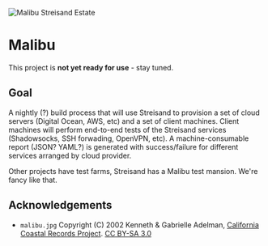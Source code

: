 ![Malibu Streisand Estate](https://raw.githubusercontent.com/StreisandEffect/malibu/master/malibu.jpg "Mailbu Streisand Estate")

Malibu
=========

This project is **not yet ready for use** - stay tuned.

Goal
----------------

A nightly (?) build process that will use Streisand to provision a set of cloud
servers (Digital Ocean, AWS, etc) and a set of client machines. Client machines
will perform end-to-end tests of the Streisand services (Shadowsocks, SSH
forwading, OpenVPN, etc). A machine-consumable report (JSON? YAML?) is generated
with success/failure for different services arranged by cloud provider.

Other projects have test farms, Streisand has a Malibu test mansion. We're fancy
like that.

Acknowledgements
----------------

* `malibu.jpg`
    Copyright (C) 2002 Kenneth & Gabrielle Adelman, [California Coastal Records Project](http://www.californiacoastline.org).
    [CC BY-SA 3.0](https://creativecommons.org/licenses/by-sa/3.0)
